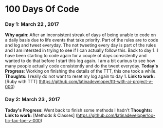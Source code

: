 # 100 Days Of Code

### Day 1: March 22 , 2017  
**Why again**: After an inconsistent streak of days of being unable to code on a daily basis due to life events that take priority. Part of the rules are to code and log and tweet everyday. The not tweeting every day is part of the rules and I am intersted in trying to see if I can actually follow this. Back to day 1. I have been starting to code again for a couple of days consistently and wanted to do that before I start this log again. I am a bit curious to see how many people actually code consistently and do the tweet everyday. 
**Today's Progress**: Working on finishing the details of the TTT, this one took a while. 
**Thoughts:**    I really do not want to reset my log again to day 1. 
**Link to work:** [Ruby with TTT] (https://github.com/latinadeveloper/ttt-with-ai-project-v-000)

### Day 2: March 23 , 2017  
**Today's Progress**: Went back to finish some methods I hadn't 
**Thoughts:**    
**Link to work:** [Methods & Classes] (https://github.com/latinadeveloper/oo-tic-tac-toe-v-000)









